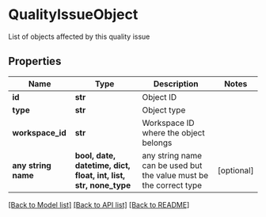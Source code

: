 # QualityIssueObject

List of objects affected by this quality issue

## Properties
Name | Type | Description | Notes
------------ | ------------- | ------------- | -------------
**id** | **str** | Object ID | 
**type** | **str** | Object type | 
**workspace_id** | **str** | Workspace ID where the object belongs | 
**any string name** | **bool, date, datetime, dict, float, int, list, str, none_type** | any string name can be used but the value must be the correct type | [optional]

[[Back to Model list]](../README.md#documentation-for-models) [[Back to API list]](../README.md#documentation-for-api-endpoints) [[Back to README]](../README.md)


